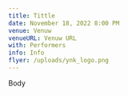 ```yaml
---
title: Tittle
date: November 18, 2022 8:00 PM
venue: Venuw
venueURL: Venuw URL
with: Performers
info: Info
flyer: /uploads/ynk_logo.png
---
```

Body